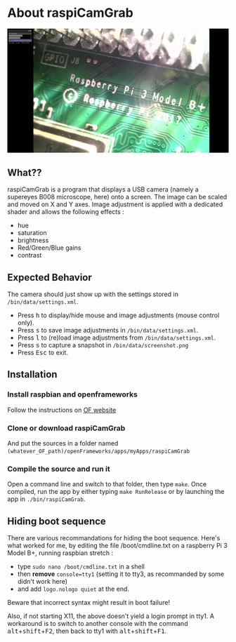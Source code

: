 # About raspiCamGrab

![Screenshot of raspiCamGrab](screenshot.png)

## What??

raspiCamGrab is a program that displays a USB camera (namely a supereyes B008 microscope, here) onto a screen.
The image can be scaled and moved on X and Y axes.
Image adjustment is applied with a dedicated shader and allows the following effects :
- hue
- saturation
- brightness
- Red/Green/Blue gains
- contrast

## Expected Behavior

The camera should just show up with the settings stored in `/bin/data/settings.xml`.

- Press <kbd>h</kbd> to display/hide mouse and image adjustments (mouse control only).
-  Press <kbd>s</kbd> to save image adjustments in `/bin/data/settings.xml`.
- Press <kbd>l</kbd> to (re)load image adjustments from `/bin/data/settings.xml`.
- Press <kbd>s</kbd> to capture a snapshot in `/bin/data/screenshot.png`
- Press <kbd>Esc</kbd> to exit.

## Installation
### Install raspbian and openframeworks
Follow the instructions on [OF website](https://openframeworks.cc/setup/raspberrypi/)

### Clone or download raspiCamGrab
And put the sources in a folder named `(whatever_OF_path)/openFrameworks/apps/myApps/raspiCamGrab`

### Compile the source and run it
Open a command line and switch to that folder, then type `make`.
Once compiled, run the app by either typing `make RunRelease` or by launching the app in `./bin/raspiCamGrab`.

## Hiding boot sequence
There are various recommandations for hiding the boot sequence. Here's what worked for me, by editing the file /boot/cmdline.txt on a raspberry Pi 3 Model B+, running raspbian stretch :

- type `sudo nano /boot/cmdline.txt` in a shell
- then **remove** `console=tty1` (setting it to tty3, as recommanded by some didn't work here) 
- and add `logo.nologo quiet` at the end.

Beware that incorrect syntax might result in boot failure!

Also, if not starting X11, the above doesn't yield a login prompt in tty1. A workaround is to switch to another console with the command <kbd>alt</kbd>+<kbd>shift</kbd>+<kbd>F2</kbd>, then back to tty1 with <kbd>alt</kbd>+<kbd>shift</kbd>+<kbd>F1</kbd>.

